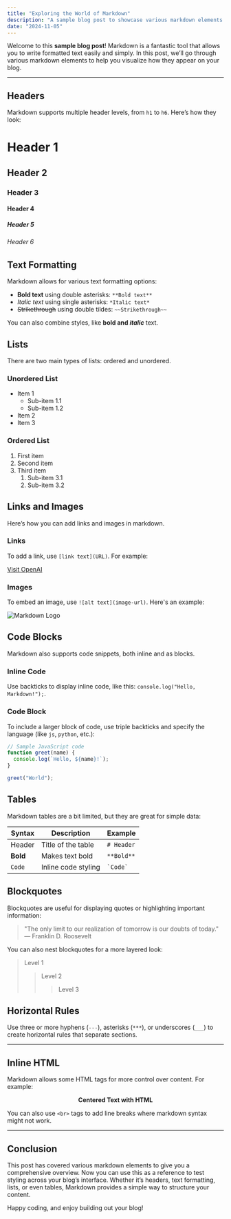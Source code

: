 ```yaml
---
title: "Exploring the World of Markdown"
description: "A sample blog post to showcase various markdown elements for styling purposes."
date: "2024-11-05"
---
```


Welcome to this **sample blog post**! Markdown is a fantastic tool that allows you to write formatted text easily and simply. In this post, we’ll go through various markdown elements to help you visualize how they appear on your blog.

---

## Headers

Markdown supports multiple header levels, from `h1` to `h6`. Here’s how they look:

# Header 1

## Header 2

### Header 3

#### Header 4

##### Header 5

###### Header 6

## Text Formatting

Markdown allows for various text formatting options:

- **Bold text** using double asterisks: `**Bold text**`
- _Italic text_ using single asterisks: `*Italic text*`
- ~~Strikethrough~~ using double tildes: `~~Strikethrough~~`

You can also combine styles, like **bold and _italic_** text.

## Lists

There are two main types of lists: ordered and unordered.

### Unordered List

- Item 1
  - Sub-item 1.1
  - Sub-item 1.2
- Item 2
- Item 3

### Ordered List

1. First item
2. Second item
3. Third item
   1. Sub-item 3.1
   2. Sub-item 3.2

## Links and Images

Here’s how you can add links and images in markdown.

### Links

To add a link, use `[link text](URL)`. For example:

[Visit OpenAI](https://www.openai.com)

### Images

To embed an image, use `![alt text](image-url)`. Here's an example:

![Markdown Logo](https://upload.wikimedia.org/wikipedia/commons/4/48/Markdown-mark.svg)

## Code Blocks

Markdown also supports code snippets, both inline and as blocks.

### Inline Code

Use backticks to display inline code, like this: `console.log("Hello, Markdown!");`.

### Code Block

To include a larger block of code, use triple backticks and specify the language (like `js`, `python`, etc.):

```javascript
// Sample JavaScript code
function greet(name) {
  console.log(`Hello, ${name}!`);
}

greet("World");
```

## Tables

Markdown tables are a bit limited, but they are great for simple data:

| Syntax   | Description         | Example      |
| -------- | ------------------- | ------------ |
| Header   | Title of the table  | `# Header`   |
| **Bold** | Makes text bold     | `**Bold**`   |
| `Code`   | Inline code styling | `` `Code` `` |

## Blockquotes

Blockquotes are useful for displaying quotes or highlighting important information:

> "The only limit to our realization of tomorrow is our doubts of today."  
> — Franklin D. Roosevelt

You can also nest blockquotes for a more layered look:

> Level 1
>
> > Level 2
> >
> > > Level 3

## Horizontal Rules

Use three or more hyphens (`---`), asterisks (`***`), or underscores (`___`) to create horizontal rules that separate sections.

---

## Inline HTML

Markdown allows some HTML tags for more control over content. For example:

<div style="text-align: center;">
  <strong>Centered Text with HTML</strong>
</div>

You can also use `<br>` tags to add line breaks where markdown syntax might not work.

---

## Conclusion

This post has covered various markdown elements to give you a comprehensive overview. Now you can use this as a reference to test styling across your blog’s interface. Whether it’s headers, text formatting, lists, or even tables, Markdown provides a simple way to structure your content.

Happy coding, and enjoy building out your blog!
